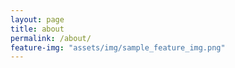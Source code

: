 ```yaml
---
layout: page
title: about
permalink: /about/
feature-img: "assets/img/sample_feature_img.png"
---
```

